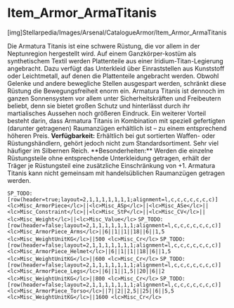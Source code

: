 # Item_Armor_ArmaTitanis

[img]Stellarpedia/Images/Arsenal/CatalogueArmor/Item_Armor_ArmaTitanis

Die Armatura Titanis ist eine schwere Rüstung, die vor allem in der Neptunregion hergestellt wird. Auf einem Ganzkörper-kostüm als synthetischem Textil werden Plattenteile aus einer Iridium-Titan-Legierung angebracht. Dazu verfügt das Unterkleid über Einraststellen aus Kunststoff oder Leichtmetall, auf denen die Plattenteile angebracht werden.
Obwohl Gelenke und andere bewegliche Stellen ausgespart werden, schränkt diese Rüstung die Bewegungsfreiheit enorm ein. Armatura Titanis ist dennoch im ganzen Sonnensystem vor allem unter Sicherheitskräften und Freibeutern beliebt, denn sie bietet großen Schutz und hinterlässt durch ihr martialisches Aussehen noch größeren Eindruck. Ein weiterer Vorteil besteht darin, dass Armatura Titanis in Kombination mit speziell gefertigten (darunter getragenen) Raumanzügen erhältlich ist – zu einem entsprechend höheren Preis.
**Verfügbarkeit:** Erhältlich bei gut sortierten Waffen- oder Rüstungshändlern, gehört jedoch nicht zum Standardsortiment. Sehr viel häufiger im Silbernen Reich.
\*\*Besonderheiten:\*\* Werden die einzelne Rüstungsteile ohne entsprechende Unterkleidung getragen, erhält der Träger je Rüstungsteil eine zusätzliche Einschränkung von +1. Armatura Titanis kann nicht gemeinsam mit handelsüblichen Raumanzügen getragen werden.

`SP_TODO: [row(header=true;layout=2,1,1,1,1,1,1,1;alignment=l,c,c,c,c,c,c,c)]<lc>Misc_ArmorPiece</lc>||<lc>Misc_ASp</lc>||<lc>Misc_ASe</lc>||<lc>Misc_Constraint</lc>||<lc>Misc_StP</lc>||<lc>Misc_CV</lc>||<lc>Misc_Weight</lc>||<lc>Misc_Value</lc>`
`SP_TODO: [row(header=false;layout=2,1,1,1,1,1,1,1;alignment=l,c,c,c,c,c,c,c)]<lc>Misc_ArmorPiece_Arms</lc>||6||1||1||18||6||1,5 <lc>Misc_WeightUnitKG</lc>||500 <lc>Misc_Cr</lc>`
`SP_TODO: [row(header=false;layout=2,1,1,1,1,1,1,1;alignment=l,c,c,c,c,c,c,c)]<lc>Misc_ArmorPiece_Helmet</lc>||6||1||1||18||6||1,5 <lc>Misc_WeightUnitKG</lc>||600 <lc>Misc_Cr</lc>`
`SP_TODO: [row(header=false;layout=2,1,1,1,1,1,1,1;alignment=l,c,c,c,c,c,c,c)]<lc>Misc_ArmorPiece_Legs</lc>||6||1||1,5||20||6||2 <lc>Misc_WeightUnitKG</lc>||800 <lc>Misc_Cr</lc>`
`SP_TODO: [row(header=false;layout=2,1,1,1,1,1,1,1;alignment=l,c,c,c,c,c,c,c)]<lc>Misc_ArmorPiece_Torso</lc>||7||2||2,5||25||6||5,5 <lc>Misc_WeightUnitKG</lc>||1600 <lc>Misc_Cr</lc>`
